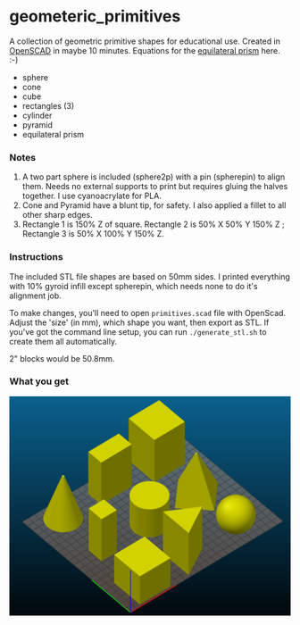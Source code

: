 # geometeric_primitives
A collection of geometric primitive shapes for educational use. Created in [OpenSCAD](http://openscad.org) in maybe 10 minutes. Equations for the [equilateral prism](https://rechneronline.de/pi/equilateral-triangle.php) here. :-)

* sphere
* cone
* cube
* rectangles (3)
* cylinder
* pyramid
* equilateral prism

### Notes

1. A two part sphere is included (sphere2p) with a pin (spherepin) to align them. Needs no external supports to print but requires gluing the halves together. I use cyanoacrylate for PLA.
2. Cone and Pyramid have a blunt tip, for safety. I also applied a fillet to all other sharp edges. 
3. Rectangle 1 is 150% Z of square. Rectangle 2 is 50% X 50% Y 150% Z ; Rectangle 3 is 50% X 100% Y 150% Z.

### Instructions

The included STL file shapes are based on 50mm sides. I printed everything with 10% gyroid infill except spherepin, which needs none to do it's alignment job.

To make changes, you'll need to open `primitives.scad` file with OpenScad. Adjust the 'size' (in mm), which shape you want, then export as STL. If you've got the command line setup, you can run `./generate_stl.sh` to create them all automatically.

2" blocks would be 50.8mm.

### What you get

![](preview.png)
